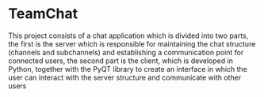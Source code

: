 # TeamChat

This project consists of a chat application which is divided into two parts, the first is the server which is responsible for maintaining the chat structure (channels and subchannels) and establishing a communication point for connected users, the second part is the client, which is developed in Python, together with the PyQT library to create an interface in which the user can interact with the server structure and communicate with other users
